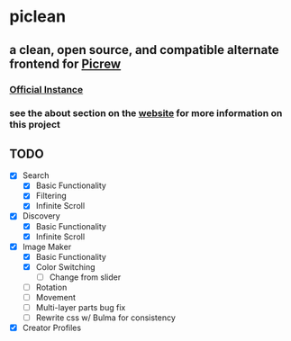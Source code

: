 # piclean
## a clean, open source, and compatible alternate frontend for [Picrew](https://picrew.me)
### [Official Instance](https://piclean.us)
### see the about section on the [website](https://piclean.us/progress) for more information on this project

## TODO
- [x] Search
    - [x] Basic Functionality
    - [x] Filtering
    - [x] Infinite Scroll
- [x] Discovery
    - [x] Basic Functionality
    - [x] Infinite Scroll
- [x] Image Maker 
    - [x] Basic Functionality
    - [x] Color Switching
        - [ ] Change from slider
    - [ ] Rotation
    - [ ] Movement
    - [ ] Multi-layer parts bug fix
    - [ ] Rewrite css w/ Bulma for consistency
- [x] Creator Profiles